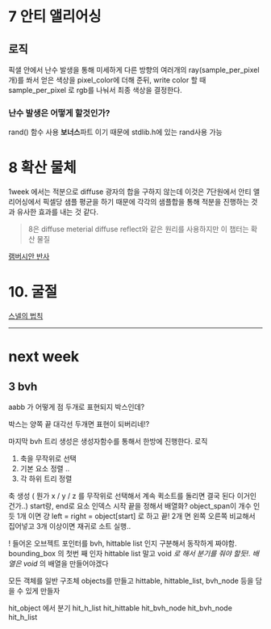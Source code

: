 # 7 안티 앨리어싱

## 로직
픽샐 안에서 난수 발생을 통해 미세하게 다른 방향의 여러개의 ray(sample_per_pixel개)를 쏴서 얻은 색상을 pixel_color에 더해 준뒤, write color 할 때 sample_per_pixel 로 rgb를 나눠서 최종 색상을 결정한다.

### 난수 발생은 어떻게 할것인가?

rand() 함수 사용
**보너스**파트 이기 때문에 stdlib.h에 있는 rand사용 가능

# 8 확산 물체

1week 에서는 적분으로 diffuse 광자의 합을 구하지 않는데 이것은
7단원에서 안티 앨리어싱에서 픽셀당 샘플 평균을 하기 때문에 각각의 샘플합을 통해 적분을 진행하는 것과 유사한 효과를 내는 것 같다.
> 8은 diffuse meterial diffuse reflect와 같은 원리를 사용하지만 이 챕터는 확산 물질

[램버시안 반사](https://iskim3068.tistory.com/75)

# 10. 굴절

[스넬의 법칙](https://m.blog.naver.com/wa1998/221797520878)


---
# next week

## 3 bvh

aabb 가 어떻게 점 두개로 표현되지 박스인데?

박스는 양쪽 끝 대각선 두개면 표현이 되버리네!?

마지막 bvh 트리 생성은
생성자함수를 통해서 한방에 진행한다.
로직

1. 축을 무작위로 선택
2. 기본 요소 정렬 ..
3. 각 하위 트리 정렬

축 생성 ( 뭔가 x / y / z 를 무작위로 선택해서 계속 퀵소트를 돌리면 결국 된다 이거인건가..)
start랑, end로 요소 인덱스 시작 끝을 정해서 배열화?
object_span이 개수 인듯
1개 이면 걍 left = right = object[start] 로 하고 끝!
2개 면 왼쪽 오른쪽 비교해서 집어넣고
3개 이상이면 재귀로 소트 실행..

! 들어온 오브젝트 포인터를  bvh, hittable list 인지 구분해서 동작하게 짜야함.
bounding_box 의 첫번 째 인자 hittable list 말고 void *로 해서 분기를 줘야 할듯!.
배열은 void* 의 배열을 만들어야겠다

모든 객체를 일반 구조체 objects를 만들고
hittable, hittable_list, bvh_node 등을 담을 수 있게 만들자

hit_object 에서 분기
	hit_h_list
		hit_hittable
	hit_bvh_node
		hit_bvh_node
		hit_h_list